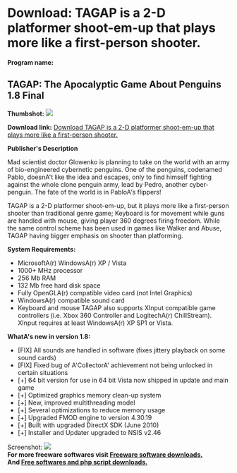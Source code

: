 # Download: TAGAP is a 2-D platformer shoot-em-up that plays more like a first-person shooter.

**Program name:**

## TAGAP: The Apocalyptic Game About Penguins 1.8 Final

  
**Thumbshot:** ![](http://www.freewarefiles.com/screenshot/tagap17_md.jpg)   
  
**Download link:** [Download TAGAP is a 2-D platformer shoot-em-up that plays more like a first-person shooter.](http://freesoftwares.boysofts.com/TAGAP-The-Apocalyptic-Game-About-Penguins_program_42799.html)  
  


**Publisher's Description**  
  


Mad scientist doctor Glowenko is planning to take on the world with an army of bio-engineered cybernetic penguins. One of the penguins, codenamed Pablo, doesnA't like the idea and escapes, only to find himself fighting against the whole clone penguin army, lead by Pedro, another cyber-penguin. The fate of the world is in PabloA's flippers!  
  
TAGAP is a 2-D platformer shoot-em-up, but it plays more like a first-person shooter than traditional genre game; Keyboard is for movement while guns are handled with mouse, giving player 360 degrees firing freedom. While the same control scheme has been used in games like Walker and Abuse, TAGAP having bigger emphasis on shooter than platforming.  
  


**System Requirements:**

  * MicrosoftA(r) WindowsA(r) XP / Vista
  * 1000+ MHz processor
  * 256 Mb RAM
  * 132 Mb free hard disk space
  * Fully OpenGLA(r) compatible video card (not Intel Graphics)
  * WindowsA(r) compatible sound card
  * Keyboard and mouse
TAGAP also supports XInput compatible game controllers (i.e. Xbox 360 Controller and LogitechA(r) ChillStream). XInput requires at least WindowsA(r) XP SP1 or Vista. 

**WhatA's new in version 1.8:**

  * [FIX] All sounds are handled in software (fixes jittery playback on some sound cards) 
  * [FIX] Fixed bug of A'CollectorA' achievement not being unlocked in certain situations 
  * [+] 64 bit version for use in 64 bit Vista now shipped in update and main game 
  * [+] Optimized graphics memory clean-up system 
  * [+] New, improved multithreading model 
  * [+] Several optimizations to reduce memory usage 
  * [+] Upgraded FMOD engine to version 4.30.19 
  * [+] Built with upgraded DirectX SDK (June 2010) 
  * [+] Installer and Updater upgraded to NSIS v2.46 

  
  
Screenshot: ![](http://www.freewarefiles.com/screenshot/tagap17.jpg)   
**For more freeware softwares visit [Freeware software downloads.](http://freesoftwares.boysofts.com/)**   
**And [Free softwares and php script downloads.](http://www.boysofts.com/)**
